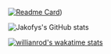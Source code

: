 [![Readme Card](https://github-readme-stats.vercel.app/api/pin/?username=jakofys&repo=isme)](https://github.com/jakofys/github-readme-stats))

![Jakofys's GitHub stats](https://github-readme-stats.vercel.app/api?username=jakofys&show_icons=true&theme=dracula)

[![willianrod's wakatime stats](https://github-readme-stats.vercel.app/api/wakatime?username=jakofys)](https://github.com/jakofys/github-readme-stats)
